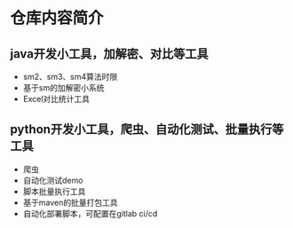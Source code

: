 # 仓库内容简介
## java开发小工具，加解密、对比等工具
- sm2、sm3、sm4算法时限
- 基于sm的加解密小系统
- Excel对比统计工具
## python开发小工具，爬虫、自动化测试、批量执行等工具
- 爬虫
- 自动化测试demo
- 脚本批量执行工具
- 基于maven的批量打包工具
- 自动化部署脚本，可配置在gitlab ci/cd
